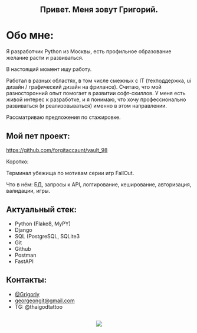 <h2 align="center"> Привет. Меня зовут Григорий.</a> 

# Обо мне:
Я разработчик Python из Москвы, есть профильное образование желание расти и развиваться.

В настоящий момент ищу работу. 

Работал в разных областях, в том числе смежных с IT (техподдержка, ui дизайн / графический дизайн на фрилансе). Считаю, что мой разносторонний опыт помогает в развитии софт-скиллов.
У меня есть живой интерес к разработке, и я понимаю, что хочу профессионально развиваться (и реализовываться) именно в этом направлении.

Рассматриваю предложения по стажировке.

## Мой пет проект:
https://github.com/forgitaccaunt/vault_98

Коротко:

Терминал убежища по мотивам серии игр FallOut.

Что в нём: БД, запросы к API, логгирование, кеширование, авторизация, валидации, игры.

## Актуальный стек:
- Python (Flake8, MyPY)
- Django
- SQL (PostgreSQL, SQLite3
- Git
- Github
- Postman
- FastAPI


## Контакты:
- [@Grigoriy](https://www.github.com/forgitaccaunt)
- georgeongit@gmail.com
- TG: @thaigodtattoo

<h2 align="center"> 
  
  ![](https://i.pinimg.com/564x/18/ea/ad/18eaad1123225e1e86eacec739ff5ecf.jpg)
  </a> 
